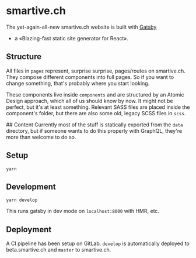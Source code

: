 # smartive.ch
The yet-again-all-new smartive.ch website is built with [Gatsby](https://www.gatsbyjs.org)
- a «Blazing-fast static site generator for React».

## Structure
All files in `pages` represent, surprise surprise, pages/routes on smartive.ch.
They compose different components into full pages. So if you want to change
something, that's probably where you start looking.

These components live inside `components` and are structured by an Atomic Design
approach, which all of us should know by now. It might not be perfect, but it's
at least something. Relevant SASS files are placed inside the component's folder,
but there are also some old, legacy SCSS files in `scss`.

## Content
Currently most of the stuff is statically exported from the `data` directory,
but if someone wants to do this properly with GraphQL, they're more than welcome
to do so.

## Setup

```
yarn
```

## Development

```
yarn develop
```

This runs gatsby in dev mode on `localhost:8000` with HMR, etc.

## Deployment
A CI pipeline has been setup on GitLab. `develop` is automatically deployed to beta.smartive.ch and `master` to smartive.ch.
